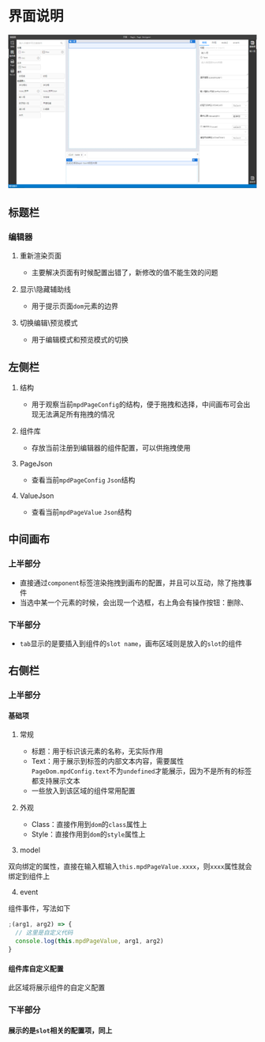 # 界面说明

![主界面](../../.vuepress/public/images/designer-window-slot.png '主界面')

## 标题栏

### 编辑器

1. 重新渲染页面

   - 主要解决页面有时候配置出错了，新修改的值不能生效的问题

2. 显示\隐藏辅助线

   - 用于提示页面`dom`元素的边界

3. 切换编辑\预览模式

   - 用于编辑模式和预览模式的切换

## 左侧栏

1. 结构

   - 用于观察当前`mpdPageConfig`的结构，便于拖拽和选择，中间画布可会出现无法满足所有拖拽的情况

2. 组件库

   - 存放当前注册到编辑器的组件配置，可以供拖拽使用

3. PageJson

   - 查看当前`mpdPageConfig` `Json`结构

4. ValueJson

   - 查看当前`mpdPageValue` `Json`结构

## 中间画布

### 上半部分

- 直接通过`component`标签渲染拖拽到画布的配置，并且可以互动，除了拖拽事件
- 当选中某一个元素的时候，会出现一个选框，右上角会有操作按钮：删除、

### 下半部分

- `tab`显示的是要插入到组件的`slot name`，画布区域则是放入的`slot`的组件

## 右侧栏

### 上半部分

#### 基础项

1. 常规

   - 标题：用于标识该元素的名称，无实际作用
   - Text：用于展示到标签的内部文本内容，需要属性`PageDom.mpdConfig.text`不为`undefined`才能展示，因为不是所有的标签都支持展示文本
   - 一些放入到该区域的组件常用配置

2. 外观

   - Class：直接作用到`dom`的`class`属性上
   - Style：直接作用到`dom`的`style`属性上

3. model

双向绑定的属性，直接在输入框输入`this.mpdPageValue.xxxx`，则`xxxx`属性就会绑定到组件上

4. event

组件事件，写法如下

```ts
;(arg1, arg2) => {
  // 这里是自定义代码
  console.log(this.mpdPageValue, arg1, arg2)
}
```

#### 组件库自定义配置

此区域将展示组件的自定义配置

### 下半部分

#### 展示的是`slot`相关的配置项，同上
